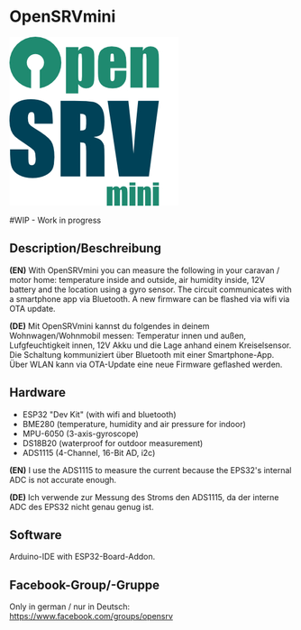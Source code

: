 # OpenSRVmini

![OpenSRVmini Logo](/OpenSRVmini-Logo.jpg)

#WIP - Work in progress

## Description/Beschreibung

**(EN)** With OpenSRVmini you can measure the following in your caravan / motor home: temperature inside and outside, air humidity inside, 12V battery and the location using a gyro sensor.
The circuit communicates with a smartphone app via Bluetooth. A new firmware can be flashed via wifi via OTA update.

**(DE)** Mit OpenSRVmini kannst du folgendes in deinem Wohnwagen/Wohnmobil messen: Temperatur innen und außen, Lufgfeuchtigkeit innen, 12V Akku und die Lage anhand einem Kreiselsensor.
Die Schaltung kommuniziert über Bluetooth mit einer Smartphone-App. Über WLAN kann via OTA-Update eine neue Firmware geflashed werden.

## Hardware

* ESP32 "Dev Kit" (with wifi and bluetooth)
* BME280 (temperature, humidity and air pressure for indoor)
* MPU-6050 (3-axis-gyroscope)
* DS18B20 (waterproof for outdoor measurement)
* ADS1115 (4-Channel, 16-Bit AD, i2c)

**(EN)** I use the ADS1115 to measure the current because the EPS32's internal ADC is not accurate enough.

**(DE)** Ich verwende zur Messung des Stroms den ADS1115, da der interne ADC des EPS32 nicht genau genug ist.

## Software

Arduino-IDE with ESP32-Board-Addon.

## Facebook-Group/-Gruppe

Only in german / nur in Deutsch: https://www.facebook.com/groups/opensrv
